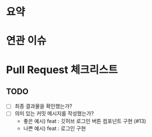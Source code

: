

# 요약
<!--해당 PR에 대한 설명 혹은 이미지등을 넣어주세요. -->


# 연관 이슈


# Pull Request 체크리스트


## TODO
- [ ] 최종 결과물을 확인했는가?
- [ ] 의미 있는 커밋 메시지를 작성했는가?
    - 좋은 예시) feat : 깃허브 로그인 버튼 컴포넌트 구현 (#13)
    - 나쁜 예시) feat : 로그인 구현